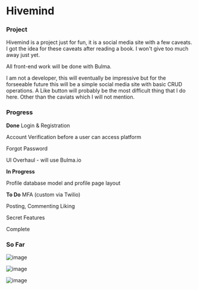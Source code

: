 # Hivemind

### Project

Hivemind is a project just for fun, it is a social media site with a few caveats. I got the idea for these caveats after reading a book. I won't give too much away just yet. 

All front-end work will be done with Bulma.

I am not a developer, this will eventually be impressive but for the forseeable future this will be a simple social media site with basic CRUD operations. A Like button will probably be the most difficult thing that I do here. Other than the caviats which I will not mention. 

### Progress
**Done**
Login & Registration

Account Verification before a user can access platform

Forgot Password

UI Overhaul - will use Bulma.io

**In Progress**

Profile database model and profile page layout



**To Do**
MFA (custom via Twilio)

Posting, Commenting Liking

Secret Features

Complete 

### So Far

![image](https://github.com/lramseyIV/hivemind/assets/101740856/3d801628-06f1-44cc-8807-5e4ef510162e)

![image](https://github.com/lramseyIV/hivemind/assets/101740856/227ff7a8-a9b4-4b47-9348-360290929326)

![image](https://github.com/lramseyIV/hivemind/assets/101740856/0817b43d-7d74-49a8-a695-a647683f401d)


